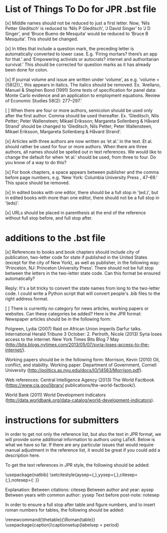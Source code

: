 List of Things To Do for JPR .bst file
==========================================

[x] Middle names should not be reduced to just a first letter. Now, ‘Nils Petter Gleditsch’ is reduced to ‘Nils P Gleditsch’, ‘J David Singer’ to ‘J D Singer’, and ‘Bruce Bueno de Mesquita’ would be reduced to ‘Bruce B Mesquita’. This should be changed.

[x] In titles that include a question mark, the preceding letter is automatically converted to lower case. E.g. ‘Firing mortars? there’s an app for that.’ and ‘Empowering activists or autocrats? internet and authoritarian survival.’ This should be corrected for question marks as it has already been done for colon. 

[x] If journal volume and issue are written under ‘volume’, as e.g. ‘volume = {58(2)},’, this appears in italics. The italics should be removed. 
Ex. ‘Arellano, Manuel & Stephen Bond (1991) Some tests of specification for panel data: Monte Carlo evidence and an application to employment equations. Review of Economic Studies 58(2): 277–297.’

[ ] When there are four or more authors, semicolon should be used only after the first author. Comma should be used thereafter. 
Ex. ‘Gleditsch, Nils Petter; Peter Wallensteen; Mikael Eriksson; Margareta Sollenberg & Håvard Strand’ should be changed to ‘Gleditsch, Nils Petter; Peter Wallensteen, Mikael Eriksson, Margareta Sollenberg & Håvard Strand’. 

[x] Articles with three authors are now written as ‘et al.’ in the text. Et al. should rather be used for four or more authors. When there are three authors, all names should be spelled out in text references. We would like to change the default for when ‘et al.’ should be used, from three to four. Do you know of a way to do this?

[x] For book chapters, a space appears between publisher and the comma before page numbers, e.g. ‘New York: Columbia University Press , 47–69.’ This space should be removed. 

[x] In edited books with one editor, there should be a full stop in ‘(ed.)’, but in edited books with more than one editor, there should not be a full stop in ‘(eds)’. 

[x] URLs should be placed in parenthesis at the end of the reference without full stop before, and full stop after.

# additions to the .bst file

[x] References to books and book chapters should include city of publication, two-letter code for state if published in the United States (except for the city of New York), as well as publisher, in the following way: ‘Princeton, NJ: Princeton University Press’. There should not be full stop between the letters in the two-letter state code. Can this format be ensured automatically?

Reply: It's a bit tricky to convert the state names from long to the two-letter code. I could write a Python script that will convert people's .bib files to the right address format. 

[ ] There is currently no category for news articles, working papers or websites. Can these categories be added? Here is the JPR format: 
Newspaper articles should be in the following form: 

Polgreen, Lydia (2007) Raid on African Union imperils Darfur talks. International Herald Tribune 3 October: 2.
Perlroth, Nicole (2013) Syria loses access to the internet. New York Times Bits Blog 7 May (http://bits.blogs.nytimes.com/2013/05/07/syria-loses-access-to-the-internet/).

Working papers should be in the following form:
Morrison, Kevin (2010) Oil, conflict, and stability. Working paper. Department of Government, Cornell University (http://politics.as.nyu.edu/docs/IO/14563/Morrison.pdf).

Web references: 
Central Intelligence Agency (2013) The World Factbook (https://www.cia.gov/library/ publications/the-world-factbook/). 

World Bank (2011) World Development Indicators (http://data.worldbank.org/data-catalog/world-development-indicators).  

# instructions for submitters

In order to get not only the reference list, but also the text in JPR format, we will provide some additional information to authors using LaTeX. Below is what we have so far. If there are any particular issues that would require manual adjustment in the reference list, it would be great if you could add a description here.

To get the text references in JPR style, the following should be added: 

\usepackage{natbib}
\setcitestyle{aysep={,},yysep={,},citesep={;},notesep={: }}

Explanation:
Between citations: citesep
Between author and year: aysep
Between years with common author: yysep
Text before post-note: notesep

In order to ensure a full stop after table and figure numbers, and to insert roman numbers for tables, the following should be added:

\renewcommand{\thetable}{\Roman{table}}
\usepackage{caption}\captionsetup{labelsep = period}
